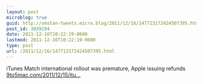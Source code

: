 ```yaml
---
layout: post
microblog: true
guid: http://vmstan-tweets.micro.blog/2011/12/16/147713172424507395.html
post_id: 3039194
date: 2011-12-16T10:22:19-0600
lastmod: 2011-12-16T10:22:19-0600
type: post
url: /2011/12/16/147713172424507395.html
---
```

iTunes Match international rollout was premature, Apple issuing refunds <a href="http://9to5mac.com/2011/12/15/itunes-match-international-rollout-was-premature-apple-issuing-refunds/">9to5mac.com/2011/12/15/itu…</a>
